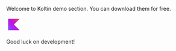 <h align="center">Welcome to Koltin demo section. You can download them for free.</h>
<p align="left"> <a href="https://www.java.com" target="_blank" rel="noreferrer"> <img src="https://raw.githubusercontent.com/devicons/devicon/master/icons/kotlin/kotlin-original.svg" alt="java" width="40" height="40"/> </a> </p
<h align="center">Good luck on development!</h>
